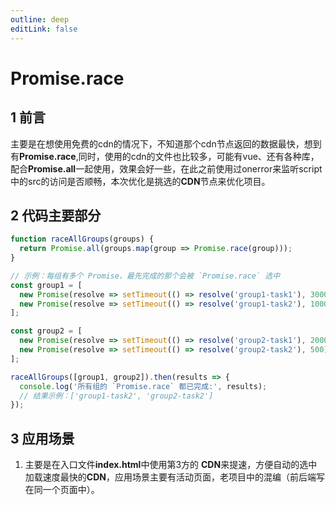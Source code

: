 ```yaml
---
outline: deep
editLink: false
---
```


# Promise.race

## 1 前言

主要是在想使用免费的cdn的情况下，不知道那个cdn节点返回的数据最快，想到有**Promise.race**,同时，使用的cdn的文件也比较多，可能有vue、还有各种库，配合**Promise.all**一起使用，效果会好一些，在此之前使用过onerror来监听script中的src的访问是否顺畅，本次优化是挑选的**CDN**节点来优化项目。

## 2 代码主要部分

```javascript
function raceAllGroups(groups) {
  return Promise.all(groups.map(group => Promise.race(group)));
}

// 示例：每组有多个 Promise，最先完成的那个会被 `Promise.race` 选中
const group1 = [
  new Promise(resolve => setTimeout(() => resolve('group1-task1'), 3000)),
  new Promise(resolve => setTimeout(() => resolve('group1-task2'), 1000))
];

const group2 = [
  new Promise(resolve => setTimeout(() => resolve('group2-task1'), 2000)),
  new Promise(resolve => setTimeout(() => resolve('group2-task2'), 500))
];

raceAllGroups([group1, group2]).then(results => {
  console.log('所有组的 `Promise.race` 都已完成:', results);
  // 结果示例：['group1-task2', 'group2-task2']
});
```

## 3 应用场景

1. 主要是在入口文件**index.html**中使用第3方的 **CDN**来提速，方便自动的选中加载速度最快的**CDN**，应用场景主要有活动页面，老项目中的混编（前后端写在同一个页面中）。
